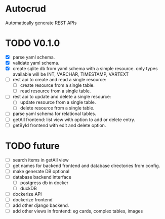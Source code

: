 # Autocrud
Automatically generate REST APIs


# TODO V0.1.0
 - [X] parse yaml schema.
 - [X] validate yaml schema.
 - [X] create sqlite db from yaml schema with a simple resource.
        only types available will be INT, VARCHAR, TIMESTAMP, VARTEXT
 - [ ] rest api to create and read a single resource:
   - [ ] create resource from a single table.
   - [ ] read resource from a single table.
 - [ ] rest api to update and delete a single resource:
   - [ ] update resource from a single table.
   - [ ] delete resource from a single table.
 - [ ] parse yaml schema for relational tables.
 - [ ] getAll frontend: list view with option to add or delete entry.
 - [ ] getById frontend with edit and delete option.
 
# TODO future
 - [ ] search items in getAll view
 - [ ] get names for backend frontend and database directories from config.
 - [ ] make generate DB optional
 - [ ] database backend interface
   - [ ] postgress db in docker 
   - [ ] duckDB
 - [ ] dockerize API
 - [ ] dockerize frontend
 - [ ] add other django backend.
 - [ ] add other views in frontend: eg cards, complex tables, images
